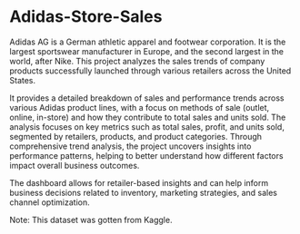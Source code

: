 # Adidas-Store-Sales
Adidas AG is a German athletic apparel and footwear corporation. It is the largest sportswear manufacturer in Europe, and the second largest in the world, after Nike.
This project analyzes the sales trends of company products successfully launched through various retailers across the United States.  

It provides a detailed breakdown of sales and performance trends across various Adidas product lines, with a focus on methods of sale (outlet, online, in-store) and how they contribute to total sales and units sold. The analysis focuses on key metrics such as total sales, profit, and units sold, segmented by retailers, products, and product categories. Through comprehensive trend analysis, the project uncovers insights into performance patterns, helping to better understand how different factors impact overall business outcomes.

The dashboard allows for retailer-based insights and can help inform business decisions related to inventory, marketing strategies, and sales channel optimization.

Note: This dataset was gotten from Kaggle.
